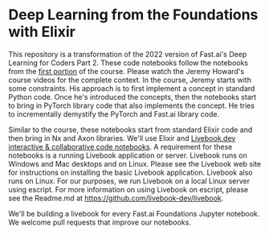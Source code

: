 # Deep Learning from the Foundations with Elixir

This repository is a transformation of the 2022 version of Fast.ai's Deep Learning for Coders Part 2.  These code notebooks follow the notebooks from the [first portion](https://github.com/fastai/course22p2) of the course.  Please watch the Jeremy Howard's course videos for the complete context.  In the course, Jeremy starts with some constraints.  His approach is to first implement a concept in standard Python code. Once he's introduced the concepts, then the notebooks start to bring in PyTorch library code that also implements the concept. He tries to incrementally demystify the PyTorch and Fast.ai library code.

Similar to the course, these notebooks start from standard Elixir code and then bring in Nx and Axon libraries.  We'll use Elixir and  [Livebook.dev interactive & collaborative code notebooks](https://livebook.dev/).  A requirement for these notebooks is a running Livebook application or server.  Livebook runs on Windows and Mac desktops and on Linux.  Please see the Livebook web site for instructions on installing the basic Livebook application.  Livebook also runs on Linux.  For our purposes, we run Livebook on a local Linux server using escript.  For more information on using Livebook on escript, please see the Readme.md at https://github.com/livebook-dev/livebook. 

We'll be building a livebook for every Fast.ai Foundations Jupyter notebook.  We welcome pull requests that improve our notebooks. 
